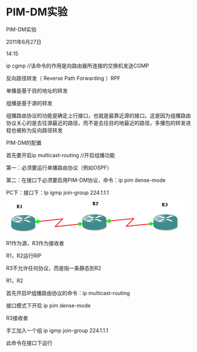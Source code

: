 # PIM-DM实验

PIM-DM实验

2011年6月27日

14:15

ip cgmp //该命令的作用是向路由器所连接的交换机发送CGMP

反向路径转发（ Reverse Path Forwarding ）RPF

单播是基于目的地址的转发

组播是基于源的转发

组播路由协议的功能是确定上行接口，也就是最靠近源的接口。这是因为组播路由协议关心的是去往源最近的路径，而不是去往目的地最近的路径，多播包的转发进程也被称为反向路径转发

PIM-DM的配置

首先要开启ip multicast-routing //开启组播功能

第一：必须要运行单播路由协议（例如OSPF）

第二：在接口下必须要启用PIM-DM协议，命令：ip pim dense-mode

PC下：接口下：Ip igmp join-group 224.1.1.1

![PIM-DM%E5%AE%9E%E9%AA%8C%202af34df9c0c34d3da54c0f9c3910db83/image1.png](PIM-DM实验/image1.png)

R1作为源，R3作为接收者

R1，R2运行RIP

R3不允许任何协议，而是指一条静态到R2

R1，R2

首先开启IP组播路由协议的命令：ip multicast-routing

接口模式下开启 ip pim dense-mode

R3接收者

手工加入一个组 ip igmp join-group 224.1.1.1

此命令在接口下运行